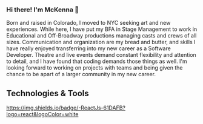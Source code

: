 ### Hi there! I'm McKenna 👋
Born and raised in Colorado, I moved to NYC seeking art and new experiences. While here, I have put my BFA in Stage Management to work in Educational and Off-Broadway productions managing casts and crews of all sizes. Communication and organization are my bread and butter, and skills I have really enjoyed transferring into my new career as a Software Developer. Theatre and live events demand constant flexibility and attention to detail, and I have found that coding demands those things as well. I'm looking forward to working on projects with teams and being given the chance to be apart of a larger community in my new career.

<!--
**mckennakayyy/mckennakayyy** is a ✨ _special_ ✨ repository because its `README.md` (this file) appears on your GitHub profile.

Here are some ideas to get you started:

- 🔭 I’m currently working on ...
- 🌱 I’m currently learning ...
- 👯 I’m looking to collaborate on ...
- 🤔 I’m looking for help with ...
- 💬 Ask me about ...
- 📫 How to reach me: ...
- 😄 Pronouns: ...
- ⚡ Fun fact: ...
-->

## Technologies & Tools
https://img.shields.io/badge/-ReactJs-61DAFB?logo=react&logoColor=white
